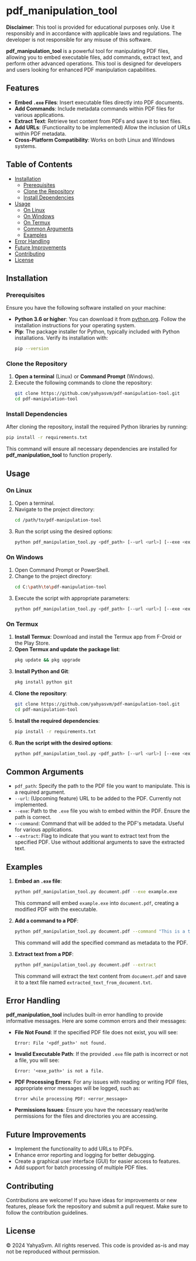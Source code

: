 # pdf_manipulation_tool

**Disclaimer**: This tool is provided for educational purposes only. Use it responsibly and in accordance with applicable laws and regulations. The developer is not responsible for any misuse of this software.

**pdf_manipulation_tool** is a powerful tool for manipulating PDF files, allowing you to embed executable files, add commands, extract text, and perform other advanced operations. This tool is designed for developers and users looking for enhanced PDF manipulation capabilities.

## Features
- **Embed `.exe` Files**: Insert executable files directly into PDF documents.
- **Add Commands**: Include metadata commands within PDF files for various applications.
- **Extract Text**: Retrieve text content from PDFs and save it to text files.
- **Add URLs**: (Functionality to be implemented) Allow the inclusion of URLs within PDF metadata.
- **Cross-Platform Compatibility**: Works on both Linux and Windows systems.

## Table of Contents
- [Installation](#installation)
  - [Prerequisites](#prerequisites)
  - [Clone the Repository](#clone-the-repository)
  - [Install Dependencies](#install-dependencies)
- [Usage](#usage)
  - [On Linux](#on-linux)
  - [On Windows](#on-windows)
  - [On Termux](#on-termux)
  - [Common Arguments](#common-arguments)
  - [Examples](#examples)
- [Error Handling](#error-handling)
- [Future Improvements](#future-improvements)
- [Contributing](#contributing)
- [License](#license)

## Installation

### Prerequisites
Ensure you have the following software installed on your machine:
- **Python 3.6 or higher**: You can download it from [python.org](https://www.python.org/downloads/). Follow the installation instructions for your operating system.
- **Pip**: The package installer for Python, typically included with Python installations. Verify its installation with:
  ```bash
  pip --version
  ```

### Clone the Repository
1. **Open a terminal** (Linux) or **Command Prompt** (Windows).
2. Execute the following commands to clone the repository:
   ```bash
   git clone https://github.com/yahyasvm/pdf-manipulation-tool.git
   cd pdf-manipulation-tool
   ```

### Install Dependencies
After cloning the repository, install the required Python libraries by running:
```bash
pip install -r requirements.txt
```
This command will ensure all necessary dependencies are installed for **pdf_manipulation_tool** to function properly.

## Usage

### On Linux
1. Open a terminal.
2. Navigate to the project directory:
   ```bash
   cd /path/to/pdf-manipulation-tool
   ```
3. Run the script using the desired options:
   ```bash
   python pdf_manipulation_tool.py <pdf_path> [--url <url>] [--exe <exe_path>] [--command <command>] [--extract]
   ```

### On Windows
1. Open Command Prompt or PowerShell.
2. Change to the project directory:
   ```bash
   cd C:\path\to\pdf-manipulation-tool
   ```
3. Execute the script with appropriate parameters:
   ```bash
   python pdf_manipulation_tool.py <pdf_path> [--url <url>] [--exe <exe_path>] [--command <command>] [--extract]
   ```

### On Termux
1. **Install Termux**: Download and install the Termux app from F-Droid or the Play Store.
2. **Open Termux and update the package list**:
   ```bash
   pkg update && pkg upgrade
   ```
3. **Install Python and Git**:
   ```bash
   pkg install python git
   ```
4. **Clone the repository**:
   ```bash
   git clone https://github.com/yahyasvm/pdf-manipulation-tool.git
   cd pdf-manipulation-tool
   ```
5. **Install the required dependencies**:
   ```bash
   pip install -r requirements.txt
   ```
6. **Run the script with the desired options**:
   ```bash
   python pdf_manipulation_tool.py <pdf_path> [--url <url>] [--exe <exe_path>] [--command <command>] [--extract]
   ```

## Common Arguments
- `pdf_path`: Specify the path to the PDF file you want to manipulate. This is a required argument.
- `--url`: (Upcoming feature) URL to be added to the PDF. Currently not implemented.
- `--exe`: Path to the `.exe` file you wish to embed within the PDF. Ensure the path is correct.
- `--command`: Command that will be added to the PDF's metadata. Useful for various applications.
- `--extract`: Flag to indicate that you want to extract text from the specified PDF. Use without additional arguments to save the extracted text.

## Examples
1. **Embed an `.exe` file**:
   ```bash
   python pdf_manipulation_tool.py document.pdf --exe example.exe
   ```
   This command will embed `example.exe` into `document.pdf`, creating a modified PDF with the executable.

2. **Add a command to a PDF**:
   ```bash
   python pdf_manipulation_tool.py document.pdf --command "This is a test command"
   ```
   This command will add the specified command as metadata to the PDF.

3. **Extract text from a PDF**:
   ```bash
   python pdf_manipulation_tool.py document.pdf --extract
   ```
   This command will extract the text content from `document.pdf` and save it to a text file named `extracted_text_from_document.txt`.

## Error Handling
**pdf_manipulation_tool** includes built-in error handling to provide informative messages. Here are some common errors and their messages:
- **File Not Found**: If the specified PDF file does not exist, you will see:
  ```
  Error: File '<pdf_path>' not found.
  ```
- **Invalid Executable Path**: If the provided `.exe` file path is incorrect or not a file, you will see:
  ```
  Error: '<exe_path>' is not a file.
  ```
- **PDF Processing Errors**: For any issues with reading or writing PDF files, appropriate error messages will be logged, such as:
  ```
  Error while processing PDF: <error_message>
  ```
- **Permissions Issues**: Ensure you have the necessary read/write permissions for the files and directories you are accessing.

## Future Improvements
- Implement the functionality to add URLs to PDFs.
- Enhance error reporting and logging for better debugging.
- Create a graphical user interface (GUI) for easier access to features.
- Add support for batch processing of multiple PDF files.

## Contributing
Contributions are welcome! If you have ideas for improvements or new features, please fork the repository and submit a pull request. Make sure to follow the contribution guidelines.

## License
© 2024 YahyaSvm. All rights reserved. This code is provided as-is and may not be reproduced without permission.
